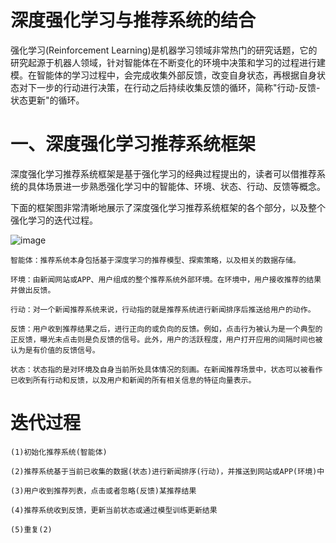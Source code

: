 # 深度强化学习与推荐系统的结合

强化学习(Reinforcement Learning)是机器学习领域非常热门的研究话题，它的研究起源于机器人领域，针对智能体在不断变化的环境中决策和学习的过程进行建模。在智能体的学习过程中，会完成收集外部反馈，改变自身状态，再根据自身状态对下一步的行动进行决策，在行动之后持续收集反馈的循环，简称"行动-反馈-状态更新"的循环。

# 一、深度强化学习推荐系统框架

深度强化学习推荐系统框架是基于强化学习的经典过程提出的，读者可以借推荐系统的具体场景进一步熟悉强化学习中的智能体、环境、状态、行动、反馈等概念。

下面的框架图非常清晰地展示了深度强化学习推荐系统框架的各个部分，以及整个强化学习的迭代过程。

![image](https://user-images.githubusercontent.com/93982957/147197854-440d87e2-8d7e-43f9-b9a1-78c537b50a37.png)

    智能体：推荐系统本身包括基于深度学习的推荐模型、探索策略，以及相关的数据存储。
    
    环境：由新闻网站或APP、用户组成的整个推荐系统外部环境。在环境中，用户接收推荐的结果并做出反馈。
    
    行动：对一个新闻推荐系统来说，行动指的就是推荐系统进行新闻排序后推送给用户的动作。
    
    反馈：用户收到推荐结果之后，进行正向的或负向的反馈。例如，点击行为被认为是一个典型的正反馈，曝光未点击则是负反馈的信号。此外，用户的活跃程度，用户打开应用的间隔时间也被认为是有价值的反馈信号。
    
    状态：状态指的是对环境及自身当前所处具体情况的刻画。在新闻推荐场景中，状态可以被看作已收到所有行动和反馈，以及用户和新闻的所有相关信息的特征向量表示。
    
# 迭代过程

    (1)初始化推荐系统(智能体)
    
    (2)推荐系统基于当前已收集的数据(状态)进行新闻排序(行动)，并推送到网站或APP(环境)中
    
    (3)用户收到推荐列表，点击或者忽略(反馈)某推荐结果
    
    (4)推荐系统收到反馈，更新当前状态或通过模型训练更新结果
    
    (5)重复(2)
